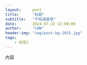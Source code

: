 ```yaml
---
layout:     post
title:      "标题"
subtitle:   "不知道是啥"
date:       2024-07-22 12:00:00
author:     "LWW"
header-img: "img/post-bg-2015.jpg"
tags:
    - 标签1
---
```



内容